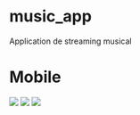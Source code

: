 # music_app
Application de streaming musical
# Mobile
<img src="screenshot/1.png"/>
<img src="screenshot/2.png"/>
<img src="screenshot/3.png"/>
